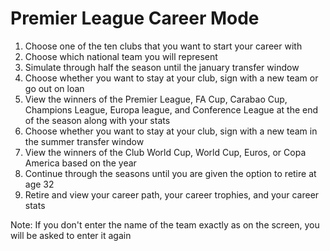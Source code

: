 # Premier League Career Mode
1. Choose one of the ten clubs that you want to start your career with
2. Choose which national team you will represent
3. Simulate through half the season until the january transfer window
4. Choose whether you want to stay at your club, sign with a new team or go out on loan
5. View the winners of the Premier League, FA Cup, Carabao Cup, Champions League, Europa league, and Conference League at the end of the season along with your stats
6. Choose whether you want to stay at your club, sign with a new team in the summer transfer window
7. View the winners of the Club World Cup, World Cup, Euros, or Copa America based on the year
8. Continue through the seasons until you are given the option to retire at age 32
9. Retire and view your career path, your career trophies, and your career stats

Note: If you don't enter the name of the team exactly as on the screen, you will be asked to enter it again
